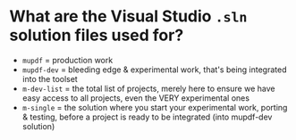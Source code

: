 # What are the Visual Studio `.sln` solution files used for?

* `mupdf` = production work
* `mupdf-dev` = bleeding edge & experimental work, that's being integrated into the toolset
* `m-dev-list` = the total list of projects, merely here to ensure we have easy access to all projects, even the VERY experimental ones
* `m-single` = the solution where you start your experimental work, porting & testing, before a project is ready to be integrated (into mupdf-dev solution)


